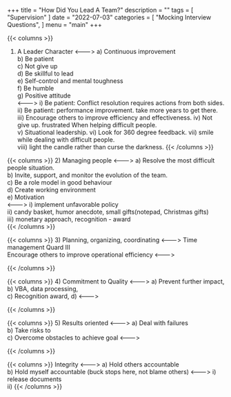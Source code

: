 +++
title = "How Did You Lead A Team?"
description = ""
tags = [
    "Supervision"
]
date = "2022-07-03"
categories = [
    "Mocking Interview Questions",
]
menu = "main"
+++

{{< columns >}} <!-- begin columns block -->
1) A Leader Character
<---> <!-- magic separator, between columns -->
a) Continuous improvement  
b) Be patient  
c) Not give up  
d) Be skillful to lead  
e) Self-control and mental toughness  
f) Be humble  
g) Positive attitude  
<---> <!-- magic separator, between columns -->
i) Be patient: Conflict resolution requires actions from both sides.  
ii) Be patient: performance improvement. take more years to get there.  
iii) Encourage others to improve efficiency and effectiveness.
iv) Not give up.  frustrated When helping difficult people.  
v) Situational leadership.
vi) Look for 360 degree feedback.
vii) smile while dealing with difficult people.  
viii) light the candle rather than curse the darkness.
{{< /columns >}}

{{< columns >}} <!-- begin columns block -->
2) Managing people
<---> <!-- magic separator, between columns -->
a) Resolve the most difficult people situation.  
b) Invite, support, and monitor the evolution of the team.  
c) Be a role model in good behaviour    
d) Create working environment  
e) Motivation  
<---> <!-- magic separator, between columns -->
i) implement unfavorable policy  
ii) candy basket, humor anecdote, small gifts(notepad, Christmas gifts)  
iii) monetary approach, recognition - award  
{{< /columns >}}

{{< columns >}} <!-- begin columns block -->
3) Planning, organizing, coordinating
<---> <!-- magic separator, between columns -->
Time management Quard III  
Encourage others to improve operational efficiency
<---> <!-- magic separator, between columns -->

{{< /columns >}}

{{< columns >}} <!-- begin columns block -->
4) Commitment to Quality
<---> <!-- magic separator, between columns -->
a) Prevent further impact,   
b) VBA, data processing,  
c) Recognition award,
d) 
<---> <!-- magic separator, between columns -->

{{< /columns >}}

{{< columns >}} <!-- begin columns block -->
5) Results oriented
<---> <!-- magic separator, between columns -->
a) Deal with failures  
b) Take risks to    
c) Overcome obstacles to achieve goal 
<---> <!-- magic separator, between columns -->

{{< /columns >}}

{{< columns >}} <!-- begin columns block -->
Integrity
<---> <!-- magic separator, between columns -->
a) Hold others accountable  
b) Hold myself accountable (buck stops here, not blame others)
<---> <!-- magic separator, between columns -->
i) release documents  
ii) 
{{< /columns >}}
